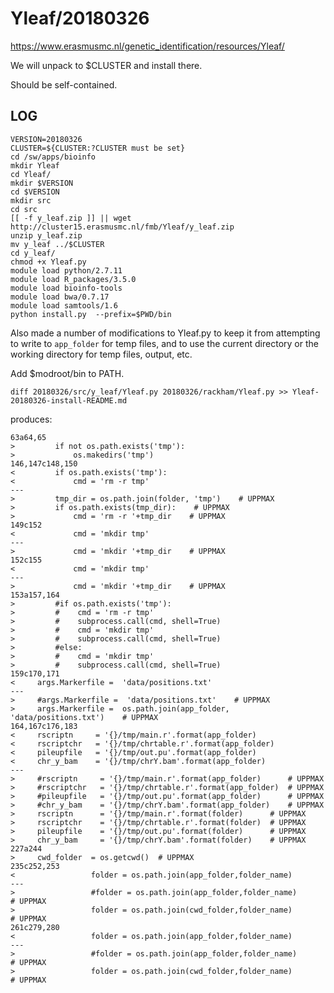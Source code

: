 Yleaf/20180326
==============

<https://www.erasmusmc.nl/genetic_identification/resources/Yleaf/>

We will unpack to $CLUSTER and install there.

Should be self-contained.

LOG
---

    VERSION=20180326
    CLUSTER=${CLUSTER:?CLUSTER must be set}
    cd /sw/apps/bioinfo
    mkdir Yleaf
    cd Yleaf/
    mkdir $VERSION
    cd $VERSION
    mkdir src
    cd src
    [[ -f y_leaf.zip ]] || wget http://cluster15.erasmusmc.nl/fmb/Yleaf/y_leaf.zip
    unzip y_leaf.zip 
    mv y_leaf ../$CLUSTER
    cd y_leaf/
    chmod +x Yleaf.py 
    module load python/2.7.11
    module load R_packages/3.5.0
    module load bioinfo-tools
    module load bwa/0.7.17
    module load samtools/1.6
    python install.py  --prefix=$PWD/bin

Also made a number of modifications to Yleaf.py to keep it from attempting to
write to `app_folder` for temp files, and to use the current directory or the
working directory for temp files, output, etc.

Add $modroot/bin to PATH.

    diff 20180326/src/y_leaf/Yleaf.py 20180326/rackham/Yleaf.py >> Yleaf-20180326-install-README.md

produces:

    63a64,65
    >         if not os.path.exists('tmp'):
    >             os.makedirs('tmp')
    146,147c148,150
    <         if os.path.exists('tmp'):
    <             cmd = 'rm -r tmp'
    ---
    >         tmp_dir = os.path.join(folder, 'tmp')    # UPPMAX
    >         if os.path.exists(tmp_dir):    # UPPMAX
    >             cmd = 'rm -r '+tmp_dir    # UPPMAX
    149c152
    <             cmd = 'mkdir tmp'
    ---
    >             cmd = 'mkdir '+tmp_dir    # UPPMAX
    152c155
    <             cmd = 'mkdir tmp'
    ---
    >             cmd = 'mkdir '+tmp_dir    # UPPMAX
    153a157,164
    >         #if os.path.exists('tmp'):
    >         #    cmd = 'rm -r tmp'
    >         #    subprocess.call(cmd, shell=True)
    >         #    cmd = 'mkdir tmp'
    >         #    subprocess.call(cmd, shell=True)                
    >         #else:
    >         #    cmd = 'mkdir tmp'
    >         #    subprocess.call(cmd, shell=True)        
    159c170,171
    <     args.Markerfile =  'data/positions.txt'
    ---
    >     #args.Markerfile =  'data/positions.txt'    # UPPMAX
    >     args.Markerfile =  os.path.join(app_folder, 'data/positions.txt')    # UPPMAX
    164,167c176,183
    <     rscriptn     = '{}/tmp/main.r'.format(app_folder)
    <     rscriptchr   = '{}/tmp/chrtable.r'.format(app_folder)    
    <     pileupfile   = '{}/tmp/out.pu'.format(app_folder)
    <     chr_y_bam    = '{}/tmp/chrY.bam'.format(app_folder)
    ---
    >     #rscriptn     = '{}/tmp/main.r'.format(app_folder)      # UPPMAX
    >     #rscriptchr   = '{}/tmp/chrtable.r'.format(app_folder)  # UPPMAX
    >     #pileupfile   = '{}/tmp/out.pu'.format(app_folder)      # UPPMAX
    >     #chr_y_bam    = '{}/tmp/chrY.bam'.format(app_folder)    # UPPMAX
    >     rscriptn      = '{}/tmp/main.r'.format(folder)      # UPPMAX
    >     rscriptchr    = '{}/tmp/chrtable.r'.format(folder)  # UPPMAX
    >     pileupfile    = '{}/tmp/out.pu'.format(folder)      # UPPMAX
    >     chr_y_bam     = '{}/tmp/chrY.bam'.format(folder)    # UPPMAX
    227a244
    >     cwd_folder  = os.getcwd()  # UPPMAX
    235c252,253
    <                 folder = os.path.join(app_folder,folder_name)        
    ---
    >                 #folder = os.path.join(app_folder,folder_name)        # UPPMAX
    >                 folder = os.path.join(cwd_folder,folder_name)        # UPPMAX
    261c279,280
    <                 folder = os.path.join(app_folder,folder_name)        
    ---
    >                 #folder = os.path.join(app_folder,folder_name)        # UPPMAX
    >                 folder = os.path.join(cwd_folder,folder_name)        # UPPMAX
